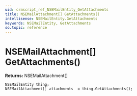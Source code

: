 ```yaml
---
uid: crmscript_ref_NSEMailEntity_GetAttachments
title: NSEMailAttachment[] GetAttachments()
intellisense: NSEMailEntity.GetAttachments
keywords: NSEMailEntity, GetAttachments
so.topic: reference
---
```


# NSEMailAttachment[] GetAttachments()

**Returns:** NSEMailAttachment[]

```crmscript
NSEMailEntity thing;
NSEMailAttachment[] attachments  = thing.GetAttachments();
```

